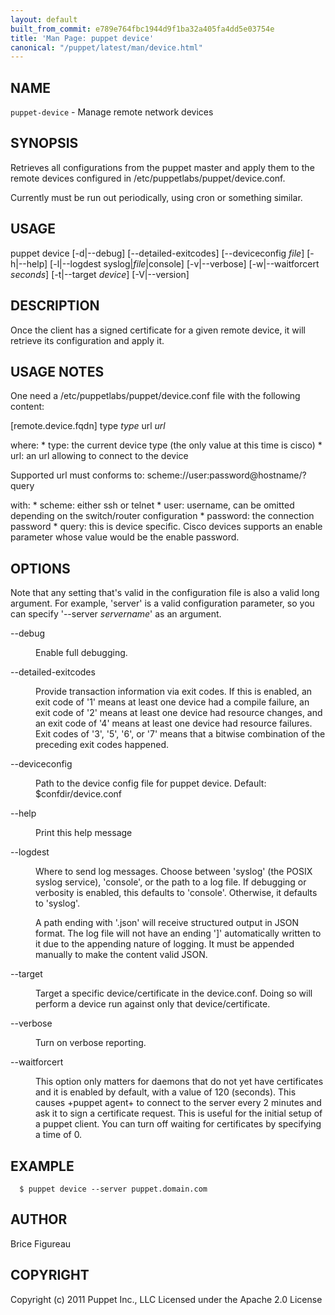 ```yaml
---
layout: default
built_from_commit: e789e764fbc1944d9f1ba32a405fa4dd5e03754e
title: 'Man Page: puppet device'
canonical: "/puppet/latest/man/device.html"
---
```


<div class='mp'>
<h2 id="NAME">NAME</h2>
<p class="man-name">
  <code>puppet-device</code> - <span class="man-whatis">Manage remote network devices</span>
</p>

<h2 id="SYNOPSIS">SYNOPSIS</h2>

<p>Retrieves all configurations from the puppet master and apply
them to the remote devices configured in /etc/puppetlabs/puppet/device.conf.</p>

<p>Currently must be run out periodically, using cron or something similar.</p>

<h2 id="USAGE">USAGE</h2>

<p>  puppet device [-d|--debug] [--detailed-exitcodes] [--deviceconfig <var>file</var>]
                [-h|--help] [-l|--logdest syslog|<var>file</var>|console]
                [-v|--verbose] [-w|--waitforcert <var>seconds</var>]
                [-t|--target <var>device</var>] [-V|--version]</p>

<h2 id="DESCRIPTION">DESCRIPTION</h2>

<p>Once the client has a signed certificate for a given remote device, it will
retrieve its configuration and apply it.</p>

<h2 id="USAGE-NOTES">USAGE NOTES</h2>

<p>One need a /etc/puppetlabs/puppet/device.conf file with the following content:</p>

<p>[remote.device.fqdn]
type <var>type</var>
url <var>url</var></p>

<p>where:
 * type: the current device type (the only value at this time is cisco)
 * url: an url allowing to connect to the device</p>

<p>Supported url must conforms to:
 scheme://user:password@hostname/?query</p>

<p> with:
  * scheme: either ssh or telnet
  * user: username, can be omitted depending on the switch/router configuration
  * password: the connection password
  * query: this is device specific. Cisco devices supports an enable parameter whose
  value would be the enable password.</p>

<h2 id="OPTIONS">OPTIONS</h2>

<p>Note that any setting that's valid in the configuration file
is also a valid long argument.  For example, 'server' is a valid configuration
parameter, so you can specify '--server <var>servername</var>' as an argument.</p>

<dl>
<dt class="flush">--debug</dt><dd><p>Enable full debugging.</p></dd>
<dt>--detailed-exitcodes</dt><dd><p>Provide transaction information via exit codes. If this is enabled, an exit
code of '1' means at least one device had a compile failure, an exit code of
'2' means at least one device had resource changes, and an exit code of '4'
means at least one device had resource failures. Exit codes of '3', '5', '6',
or '7' means that a bitwise combination of the preceding exit codes happened.</p></dd>
<dt>--deviceconfig</dt><dd><p>Path to the device config file for puppet device.
Default: $confdir/device.conf</p></dd>
<dt class="flush">--help</dt><dd><p>Print this help message</p></dd>
<dt>--logdest</dt><dd><p>Where to send log messages. Choose between 'syslog' (the POSIX syslog
service), 'console', or the path to a log file. If debugging or verbosity is
enabled, this defaults to 'console'. Otherwise, it defaults to 'syslog'.</p>

<p>A path ending with '.json' will receive structured output in JSON format. The
log file will not have an ending ']' automatically written to it due to the
appending nature of logging. It must be appended manually to make the content
valid JSON.</p></dd>
<dt>--target</dt><dd><p>Target a specific device/certificate in the device.conf. Doing so will perform a
device run against only that device/certificate.</p></dd>
<dt>--verbose</dt><dd><p>Turn on verbose reporting.</p></dd>
<dt>--waitforcert</dt><dd><p>This option only matters for daemons that do not yet have certificates
and it is enabled by default, with a value of 120 (seconds).  This causes
+puppet agent+ to connect to the server every 2 minutes and ask it to sign a
certificate request.  This is useful for the initial setup of a puppet
client.  You can turn off waiting for certificates by specifying a time
of 0.</p></dd>
</dl>


<h2 id="EXAMPLE">EXAMPLE</h2>

<pre><code>  $ puppet device --server puppet.domain.com
</code></pre>

<h2 id="AUTHOR">AUTHOR</h2>

<p>Brice Figureau</p>

<h2 id="COPYRIGHT">COPYRIGHT</h2>

<p>Copyright (c) 2011 Puppet Inc., LLC
Licensed under the Apache 2.0 License</p>

</div>
